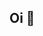 ## Oi 👋

<!--
**Th2909/Th2909** is a ✨ _special_ ✨ repository because its `README.md` (this file) appears on your GitHub profile.

Here are some ideas to get you started:

- 🔭 Eu sou trabalhador ...
- 🎻 Sou músico ...
- 👯‍♂️ Sei trabalhar em grupo ...
- 🇧🇷 Cerl ...
- 💬 Gosto de conversar ...
- ➕ Exatas ...
- 😄 Pronomes:ele/dele ...
- ⚡ Hobby🎻...
-->

